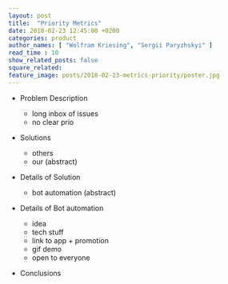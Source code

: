 ```yaml
---
layout: post
title:  "Priority Metrics"
date: 2018-02-23 12:45:00 +0200
categories: product
author_names: [ "Wolfram Kriesing", "Sergii Paryzhskyi" ]
read_time : 10
show_related_posts: false
square_related:
feature_image: posts/2018-02-23-metrics-priority/poster.jpg
---
```


* Problem Description
  - long inbox of issues
  - no clear prio

* Solutions
  - others
  - our (abstract)

* Details of Solution
  - bot automation (abstract)

* Details of Bot automation
  - idea
  - tech stuff
  - link to app + promotion
  - gif demo
  - open to everyone

* Conclusions